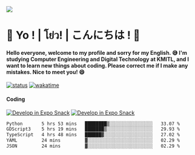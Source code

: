 <a href="#">
  <img src="https://user-images.githubusercontent.com/53619535/207896410-fee92aa4-65f2-4b27-91d3-86f8424178d3.gif" />
</a>

# 👋 Yo ! | โย่ว! | こんにちは ! 👋

<h4>Hello everyone, welcome to my profile and sorry for my English. 😅
I'm studying Computer Engineering and Digital Technology at KMITL, and I want to learn new things about coding. Please correct me if I make any mistakes. Nice to meet you! 😄</h4>

[![status](https://img.shields.io/badge/Freelance_status-Not_Avaliable-red)](https://whyzotee.vercel.app)
[![wakatime](https://wakatime.com/badge/user/3ff4daa0-dc37-4cca-9446-11cce239b396.svg)](https://wakatime.com/@3ff4daa0-dc37-4cca-9446-11cce239b396)

#### Coding
[![Develop in Expo Snack](https://img.shields.io/badge/Flutter-119EFF.svg?style=for-the-badge&logo=flutter&labelColor=FFF&logoColor=119EFF)](https://flutter.dev/)
[![Develop in Expo Snack](https://img.shields.io/badge/Expo-000.svg?style=for-the-badge&logo=EXPO&labelColor=FFF&logoColor=000)](https://expo.dev/)

<!--START_SECTION:waka-->

```txt
Python       5 hrs 53 mins   ████████▒░░░░░░░░░░░░░░░░   33.07 %
GDScript3    5 hrs 19 mins   ███████▒░░░░░░░░░░░░░░░░░   29.93 %
TypeScript   4 hrs 48 mins   ██████▓░░░░░░░░░░░░░░░░░░   27.02 %
YAML         24 mins         ▓░░░░░░░░░░░░░░░░░░░░░░░░   02.29 %
JSON         24 mins         ▓░░░░░░░░░░░░░░░░░░░░░░░░   02.29 %
```

<!--END_SECTION:waka-->
